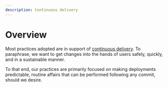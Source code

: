 ```yaml
---
description: Continuous delivery
---
```


# Overview

Most practices adopted are in support of [continuous delivery](https://continuousdelivery.com/). To paraphrase, we want to get changes into the hands of users safely, quickly, and in a sustainable manner.

To that end, our practices are primarily focused on making deployments predictable, routine affairs that can be performed following any commit, should we desire.

